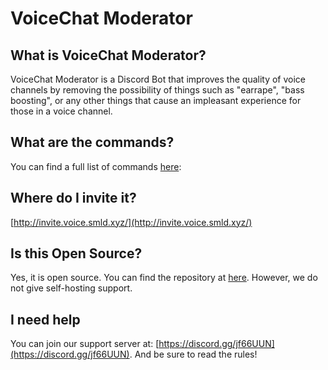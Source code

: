# VoiceChat Moderator
## What is VoiceChat Moderator?
  VoiceChat Moderator is a Discord Bot that improves the quality of voice channels by removing the possibility of things such as "earrape", "bass boosting", or any other things that cause an impleasant experience for those in a voice channel.
## What are the commands?
  You can find a full list of commands [here](http://voice.smld.xyz/commands):
## Where do I invite it? 
  [http://invite.voice.smld.xyz/](http://invite.voice.smld.xyz/)
## Is this Open Source?
  Yes, it is open source. You can find the repository at [here](https://github.com/zaida04/VoiceChat-Moderator). However, we do not give self-hosting support.
## I need help
  You can join our support server at: [https://discord.gg/jf66UUN](https://discord.gg/jf66UUN). And be sure to read the rules!
